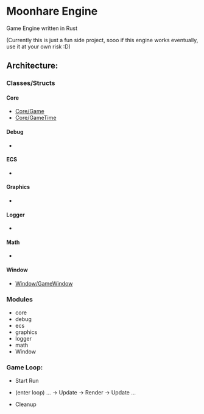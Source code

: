 # Moonhare Engine
Game Engine written in Rust

(Currently this is just a fun side project, sooo if this engine works eventually, use it at your own risk :D)


## Architecture:

### Classes/Structs
#### Core
- [Core/Game](docs/structs/core/Game.md)
- [Core/GameTime](docs/structs/core/GameTime.md)

#### Debug
-

#### ECS
-

#### Graphics
- 

#### Logger
-

#### Math
-

#### Window
- [Window/GameWindow](docs/structs/window/GameWindow.md)

### Modules
- core
- debug
- ecs
- graphics
- logger
- math
- Window

### Game Loop:
- Start Run
            
- (enter loop) ... -> Update -> Render -> Update ...   

- Cleanup   




